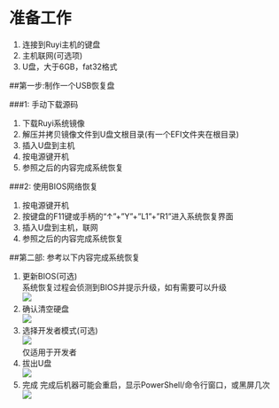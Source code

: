 # 准备工作
1. 连接到Ruyi主机的键盘
2. 主机联网(可选项)
3. U盘，大于6GB，fat32格式

##第一步:制作一个USB恢复盘  

###1: 手动下载源码
1. 下载Ruyi系统镜像  
1. 解压并拷贝镜像文件到U盘文根目录(有一个EFI文件夹在根目录)  
1. 插入U盘到主机   
1. 按电源键开机  
1. 参照之后的内容完成系统恢复

###2: 使用BIOS网络恢复
1. 按电源键开机  
1. 按键盘的F11键或手柄的“↑”+”Y”+”L1”+”R1”进入系统恢复界面  
1. 插入U盘到主机，联网  
1. 参照之后的内容完成系统恢复

##第二部: 参考以下内容完成系统恢复
1. 更新BIOS(可选)  
系统恢复过程会侦测到BIOS并提示升级，如有需要可以升级  
![](/docs/img/update_bios.png)  
1. 确认清空硬盘  
![](/docs/img/clean_hdd.png)  
1. 选择开发者模式(可选)  
![](/docs/img/dev_mode_choose.png)  
仅适用于开发者
1. 拔出U盘  
![](/docs/img/remove_usb.png)  
1. 完成
完成后机器可能会重启，显示PowerShell/命令行窗口，或黑屏几次  
![](/docs/img/finish_recovery.png)
